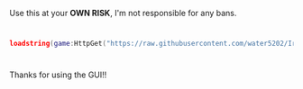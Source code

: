 Use this at your **OWN RISK**, I'm not responsible for any bans.
#
```lua
loadstring(game:HttpGet("https://raw.githubusercontent.com/water5202/Iridium/refs/heads/main/Iridium.lua"))()
```
#
Thanks for using the GUI!!
